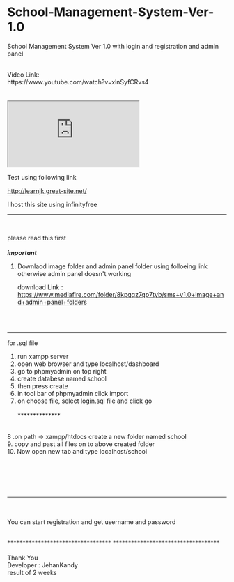 # School-Management-System-Ver-1.0
School Management System Ver 1.0 with login and registration and admin panel

<br>
Video Link: 
<br>
https://www.youtube.com/watch?v=xlnSyfCRvs4
<br><br><br>

<iframe src= " https://www.youtube.com/embed/tgbNymZ7vqY" >
</iframe>



Test using following link<br>

http://learnjk.great-site.net/
<br>

I host this site using infinityfree<br>

********************************************
<br>

please read this first <br><br>
*******important*******
1. Downlaod image folder and admin panel folder using folloeing link <br>
    otherwise admin panel doesn't working
    
    download Link : <br>
    https://www.mediafire.com/folder/8kpqqz7qp7tyb/sms+v1.0+image+and+admin+panel+folders
    
<br><br>
*************************
for .sql file
<br>
1. run xampp server<br>
2. open web browser and type localhost/dashboard<br>
3. go to phpmyadmin on top right<br>
4. create databese named school<br>
5. then press create<br>
6. in tool bar of phpmyadmin click import<br>
7. on choose file, select login.sql file and click go<br><br>
**************<br><br>

8 .on path -> xampp/htdocs create a new folder named school<br>
9. copy and past all files on to above created folder<br>
10. Now open new tab and type localhost/school<br>

<br><br><br><br>
************
<br><br>
You can start registration and get username and password

<br>
**********************************
***********************************
<br><br>
Thank You <br>
Developer : JehanKandy<br>
result of 2 weeks<br>

